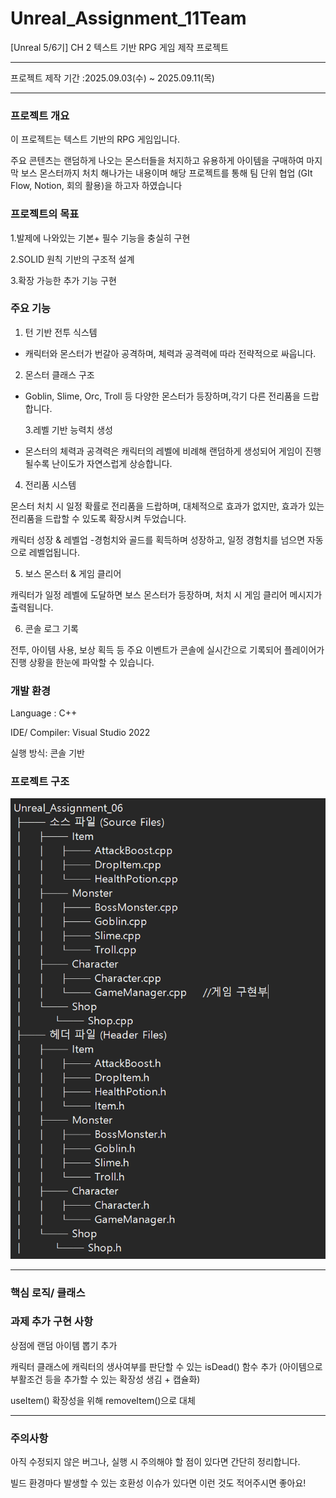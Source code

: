 # Unreal_Assignment_11Team

[Unreal 5/6기] CH 2 텍스트 기반 RPG 게임 제작 프로젝트

---

프로젝트 제작 기간 :2025.09.03(수) ~ 2025.09.11(목)

---

### 프로젝트 개요 

이 프로젝트는 텍스트 기반의 RPG 게임입니다. 

주요 콘텐츠는 랜덤하게 나오는 몬스터들을 처지하고 유용하게 아이템을 구매하여 마지막 보스 몬스터까지 처치 해나가는 내용이며 해당 프로젝트를 통해 팀 단위 협업 (GIt Flow, Notion, 회의 활용)을 하고자 하였습니다

### 프로젝트의 목표 

1.발제에 나와있는 기본+ 필수 기능을 충실히 구현 

2.SOLID 원칙 기반의 구조적 설계 

3.확장 가능한 추가 기능 구현

### 주요 기능

1. 턴 기반 전투 식스템 

- 캐릭터와 몬스터가 번갈아 공격하며, 체력과 공격력에 따라 전략적으로 싸웁니다.

2. 몬스터 클래스 구조

- Goblin, Slime, Orc, Troll 등 다양한 몬스터가 등장하며,각기 다른 전리품을 드랍합니다.

  3.레벨 기반 능력치 생성
  
- 몬스터의 체력과 공격력은 캐릭터의 레벨에 비례해 랜덤하게 생성되어 게임이 진행될수록 난이도가 자연스럽게 상승합니다.

4. 전리품 시스템

몬스터 처치 시 일정 확률로 전리품을 드랍하며, 대체적으로 효과가 없지만, 효과가 있는 전리품을 드랍할 수 있도록 확장시켜 두었습니다.

캐릭터 성장 & 레벨업 -경험치와 골드를 획득하며 성장하고, 일정 경험치를 넘으면 자동으로 레벨업됩니다.

5. 보스 몬스터 & 게임 클리어

캐릭터가 일정 레벨에 도달하면 보스 몬스터가 등장하며, 처치 시 게임 클리어 메시지가 출력됩니다.

6. 콘솔 로그 기록

전투, 아이템 사용, 보상 획득 등 주요 이벤트가 콘솔에 실시간으로 기록되어 플레이어가 진행 상황을 한눈에 파악할 수 있습니다.

### 개발 환경

Language : C++

IDE/ Compiler: Visual Studio 2022 

실행 방식: 콘솔 기반

### 프로젝트 구조 

![프로젝트 구조](https://github.com/NoJaeuk/Unreal_Assignment_11Team/blob/main/%ED%94%84%EB%A1%9C%EC%A0%9D%ED%8A%B8%20%EA%B5%AC%EC%A1%B0.png)

---

### 핵심 로직/ 클래스

### 과제 추가 구현 사항

상점에 랜덤 아이템 뽑기 추가

캐릭터 클래스에 캐릭터의 생사여부를 판단할 수 있는 isDead() 함수 추가 (아이템으로 부활조건 등을 추가할 수 있는 확장성 생김 + 캡슐화)

useItem() 확장성을 위해 removeItem()으로 대체

---

### 주의사항

아직 수정되지 않은 버그나, 실행 시 주의해야 할 점이 있다면 간단히 정리합니다.

빌드 환경마다 발생할 수 있는 호환성 이슈가 있다면 이런 것도 적어주시면 좋아요!
